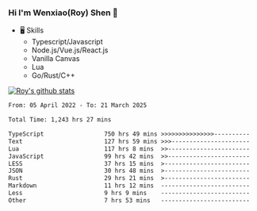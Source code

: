 ### Hi I'm Wenxiao(Roy) Shen 👋
- 🖥 Skills
  - Typescript/Javascript
  - Node.js/Vue.js/React.js
  - Vanilla Canvas
  - Lua
  - Go/Rust/C++

[![Roy's github stats](https://github-readme-stats.vercel.app/api?username=RoyShen12&show_icons=true&theme=radical&hide=prs,contribs)](https://github.com/anuraghazra/github-readme-stats)
<!--START_SECTION:waka-->

```txt
From: 05 April 2022 - To: 21 March 2025

Total Time: 1,243 hrs 27 mins

TypeScript                 750 hrs 49 mins >>>>>>>>>>>>>>>----------   60.00 %
Text                       127 hrs 59 mins >>>----------------------   10.23 %
Lua                        117 hrs 8 mins  >>-----------------------   09.36 %
JavaScript                 99 hrs 42 mins  >>-----------------------   07.97 %
LESS                       37 hrs 15 mins  >------------------------   02.98 %
JSON                       30 hrs 48 mins  >------------------------   02.46 %
Rust                       29 hrs 21 mins  >------------------------   02.35 %
Markdown                   11 hrs 12 mins  -------------------------   00.90 %
Less                       9 hrs 9 mins    -------------------------   00.73 %
Other                      7 hrs 53 mins   -------------------------   00.63 %
```

<!--END_SECTION:waka-->
